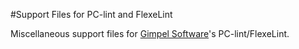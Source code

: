 #Support Files for PC-lint and FlexeLint

Miscellaneous support files for [Gimpel Software](http://www.gimpel.com)'s PC-lint/FlexeLint.
